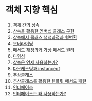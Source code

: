 # 객체 지향 핵심

01. [객체 간의 상속]()
02. [상속을 활용한 멤버십 클래스 구현]()
03. [상속에서 클래스 생성과정과 형변환]()
04. [오버라이딩]()
05. [메서드 재정의와 가상 메서드 원리]()
06. [다형성]()
07. [상속은 언제 사용하는가?]()
08. [다운캐스팅과 instanceof]()
09. [추상클래스]()
10. [추상클래스를 활용한 템플릿 메서드 패턴]()
11. [인터페이스]()
12. [인터페이스는 왜 사용하는가?]()
